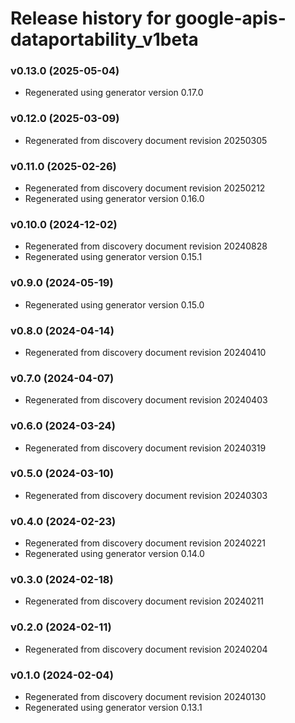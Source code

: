 # Release history for google-apis-dataportability_v1beta

### v0.13.0 (2025-05-04)

* Regenerated using generator version 0.17.0

### v0.12.0 (2025-03-09)

* Regenerated from discovery document revision 20250305

### v0.11.0 (2025-02-26)

* Regenerated from discovery document revision 20250212
* Regenerated using generator version 0.16.0

### v0.10.0 (2024-12-02)

* Regenerated from discovery document revision 20240828
* Regenerated using generator version 0.15.1

### v0.9.0 (2024-05-19)

* Regenerated using generator version 0.15.0

### v0.8.0 (2024-04-14)

* Regenerated from discovery document revision 20240410

### v0.7.0 (2024-04-07)

* Regenerated from discovery document revision 20240403

### v0.6.0 (2024-03-24)

* Regenerated from discovery document revision 20240319

### v0.5.0 (2024-03-10)

* Regenerated from discovery document revision 20240303

### v0.4.0 (2024-02-23)

* Regenerated from discovery document revision 20240221
* Regenerated using generator version 0.14.0

### v0.3.0 (2024-02-18)

* Regenerated from discovery document revision 20240211

### v0.2.0 (2024-02-11)

* Regenerated from discovery document revision 20240204

### v0.1.0 (2024-02-04)

* Regenerated from discovery document revision 20240130
* Regenerated using generator version 0.13.1

